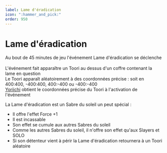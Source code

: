 ```yaml
---
label: Lame d'éradication
icon: ":hammer_and_pick:"
order: 950
---
```


# Lame d'éradication

Au bout de 45 minutes de jeu l'événement Lame d'éradication se déclenche <br>
<br>
L'événement fait apparaître un Toori au dessus d'un coffre contenant la lame en question <br>
Le Toori apparaît aléatoirement à des coordonnées précise : soit en 400:400, -400:400, 400:-400 ou -400:-400 <br>
[Yoriichi](../roles/solo/yoriichi) obtient le coordonnées précise du Toori à l'activation de l'événement

La Lame d'éradication est un Sabre du soleil un peut spécial :
- Il offre l'effet Force +1
- Il est incassable
- Son effet se cumule aux autres Sabres du soleil
- Comme les autres Sabres du soleil, il n'offre son effet qu'aux Slayers et SOLO
- Si son détenteur vient à périr la Lame d'éradication retournera à un Toori aléatoire
